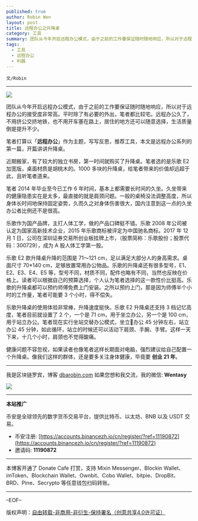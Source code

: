 ```yaml
---
published: true
author: Robin Wen
layout: post
title: 远程办公之升降桌
category: 工具
summary: 团队从今年开启远程办公模式，由于之前的工作要保证随时随地响应，所以对于远程办公的接受度非常高。平时除了有必要的外出，笔者都比较宅。远程办公久了，不用挤公交挤地铁，也不用开车塞在路上，居住的地方还可以随意选择，生活质量倒是提升不少。健康问题不容忽视，如果读者也像笔者这样长期面对电脑，强烈建议给自己配置一个升降桌。像我们这样的群体，还是要多关注身体健康，毕竟要创业 21 年。
tags:
  - 工具
  - 远程办公
  - 利器
---
```


`文/Robin`

***

![](https://cdn.dbarobin.com/bdz2loa.png)

团队从今年开启远程办公模式，由于之前的工作要保证随时随地响应，所以对于远程办公的接受度非常高。平时除了有必要的外出，笔者都比较宅。远程办公久了，不用挤公交挤地铁，也不用开车塞在路上，居住的地方还可以随意选择，生活质量倒是提升不少。

笔者打算以「**远程办公**」作为主题，写写反思，推荐工具，本文是远程办公系列的第一篇，开篇讲讲升降桌。

近期搬家，有了较大的独立书房，第一时间就购买了升降桌。笔者选的是乐歌 E2 加宽版，桌面材质是胡桃木的。1000 多块的升降桌，给笔者带来的价值却远超于此，且听笔者道来。

笔者 2014 年毕业至今已工作 6 年时间，基本上都需要长时间的久坐。久坐带来的健康隐患实在是太多，最直接的就是肩颈问题。一般的桌椅没法调整高度，所以身体长时间地保持固定姿势，久而久之对身体伤害很大，国内注意到这一点的久坐办公者比例还不是很高。

乐歌作为国产品牌，主打人体工学，做的产品口碑挺不错。乐歌 2008 年公司被认定为国家高新技术企业，2015 年乐歌商标被评定为中国驰名商标。2017 年 12 月 1 日，公司在深圳证券交易所创业板挂牌上市，（股票简称：乐歌股份；股票代码：300729），成为 A 股人体工学第一股。

乐歌 E2 款升降桌升降的范围是 71～121 cm，足以满足大部分人的身高需求。桌面尺寸 70*140 cm，足够放置常用办公物品。乐歌的升降桌还有很多型号，E1、E2、E3、E4、E5 等，型号不同，材质不同，配件也略有不同，当然也反映在价格上。读者可以根据自己的预算选择，个人认为笔者选择的这一款性价比挺高。乐歌的升降桌都可以预约师傅免费上门安装。之所以预约上门，那是因为师傅半个小时的工作量，笔者可能要 3 个小时，得不偿失。

乐歌升降桌的使用体验非常棒，升降速度挺快。乐歌 E2 升降桌还支持 3 档记忆高度，笔者目前就设置了 2 个，一个是 71 cm，用于坐立办公，另一个是 100 cm，用于站立办公。笔者现在实行坐站交替办公模式，坐立办公 45 分钟左右，站立办公 45 分钟，如此循环，站立的时候还可以活动下肩颈、手腕、手臂。这样一天下来，十几个小时，肩颈也不觉得酸痛。

健康问题不容忽视，如果读者也像笔者这样长期面对电脑，强烈建议给自己配置一个升降桌。像我们这样的群体，还是要多关注身体健康，毕竟要 **创业 21 年**。

***

我是区块链罗宾，博客 [dbarobin.com](https://dbarobin.com/)
如果您想和我交流，我的微信: **Wentasy**

![](https://cdn.dbarobin.com/v4yywe2.png)

***

**本站推广**

币安是全球领先的数字货币交易平台，提供比特币、以太坊、BNB 以及 USDT 交易。

* 币安注册: [https://accounts.binancezh.io/cn/register/?ref=11190872](https://accounts.binancezh.io/cn/register/?ref=11190872)
* 邀请码: **11190872**

***

本博客开通了 Donate Cafe 打赏，支持 Mixin Messenger、Blockin Wallet、imToken、Blockchain Wallet、Ownbit、Cobo Wallet、bitpie、DropBit、BRD、Pine、Secrypto 等任意钱包扫码转账。

<center>
    <div class="--donate-button"
         data-button-id="f8b9df0d-af9a-460d-8258-d3f435445075"
    ></div>
</center>

***

–EOF–

版权声明：[自由转载-非商用-非衍生-保持署名（创意共享4.0许可证）](http://creativecommons.org/licenses/by-nc-nd/4.0/deed.zh)